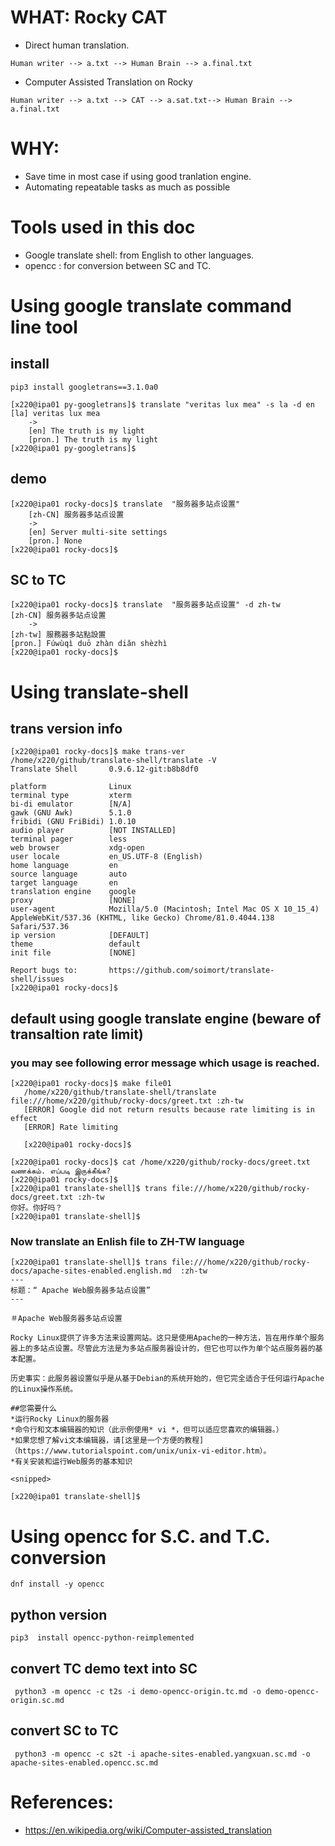 # WHAT: Rocky CAT
* Direct human translation.

```
Human writer --> a.txt --> Human Brain --> a.final.txt
```

* Computer Assisted Translation on Rocky
```
Human writer --> a.txt --> CAT --> a.sat.txt--> Human Brain --> a.final.txt

```


# WHY:
* Save time in most case if using good tranlation engine.
* Automating  repeatable tasks as much as possible


# Tools used in this doc

* Google translate shell: from English to other languages.
* opencc : for conversion between SC and TC.


# Using google translate command line tool

## install

```
pip3 install googletrans==3.1.0a0
```
```
[x220@ipa01 py-googletrans]$ translate "veritas lux mea" -s la -d en
[la] veritas lux mea
    ->
    [en] The truth is my light
    [pron.] The truth is my light
[x220@ipa01 py-googletrans]$
```

## demo

```
[x220@ipa01 rocky-docs]$ translate  "服务器多站点设置"
    [zh-CN] 服务器多站点设置
    ->
    [en] Server multi-site settings
    [pron.] None
[x220@ipa01 rocky-docs]$
```

## SC to TC

```
[x220@ipa01 rocky-docs]$ translate  "服务器多站点设置" -d zh-tw
[zh-CN] 服务器多站点设置
    ->
[zh-tw] 服務器多站點設置
[pron.] Fúwùqì duō zhàn diǎn shèzhì
[x220@ipa01 rocky-docs]$ 
```


# Using translate-shell

## trans version info
```
[x220@ipa01 rocky-docs]$ make trans-ver
/home/x220/github/translate-shell/translate -V
Translate Shell       0.9.6.12-git:b8b8df0

platform              Linux
terminal type         xterm
bi-di emulator        [N/A]
gawk (GNU Awk)        5.1.0
fribidi (GNU FriBidi) 1.0.10
audio player          [NOT INSTALLED]
terminal pager        less
web browser           xdg-open
user locale           en_US.UTF-8 (English)
home language         en
source language       auto
target language       en
translation engine    google
proxy                 [NONE]
user-agent            Mozilla/5.0 (Macintosh; Intel Mac OS X 10_15_4) AppleWebKit/537.36 (KHTML, like Gecko) Chrome/81.0.4044.138 Safari/537.36
ip version            [DEFAULT]
theme                 default
init file             [NONE]

Report bugs to:       https://github.com/soimort/translate-shell/issues
[x220@ipa01 rocky-docs]$ 
```

## default using google translate engine (beware of transaltion rate limit)

### you may see following error message which usage is reached.
```
[x220@ipa01 rocky-docs]$ make file01
   /home/x220/github/translate-shell/translate file:///home/x220/github/rocky-docs/greet.txt :zh-tw
   [ERROR] Google did not return results because rate limiting is in effect
   [ERROR] Rate limiting

   [x220@ipa01 rocky-docs]$
```

```
[x220@ipa01 rocky-docs]$ cat /home/x220/github/rocky-docs/greet.txt
வணக்கம். எப்படி இருக்கீங்க?
[x220@ipa01 rocky-docs]$
[x220@ipa01 translate-shell]$ trans file:///home/x220/github/rocky-docs/greet.txt :zh-tw
你好。你好吗？
[x220@ipa01 translate-shell]$
```

### Now translate an Enlish file to ZH-TW language

```
[x220@ipa01 translate-shell]$ trans file:///home/x220/github/rocky-docs/apache-sites-enabled.english.md  :zh-tw
---
标题：“ Apache Web服务器多站点设置”
---

＃Apache Web服务器多站点设置

Rocky Linux提供了许多方法来设置网站。这只是使用Apache的一种方法，旨在用作单个服务器上的多站点设置。尽管此方法是为多站点服务器设计的，但它也可以作为单个站点服务器的基本配置。

历史事实：此服务器设置似乎是从基于Debian的系统开始的，但它完全适合于任何运行Apache的Linux操作系统。

##您需要什么
*运行Rocky Linux的服务器
*命令行和文本编辑器的知识（此示例使用* vi *，但可以适应您喜欢的编辑器。）
*如果您想了解vi文本编辑器，请[这里是一个方便的教程]（https://www.tutorialspoint.com/unix/unix-vi-editor.htm）。
*有关安装和运行Web服务的基本知识

<snipped>

[x220@ipa01 translate-shell]$

```

# Using opencc for S.C. and T.C. conversion

```
dnf install -y opencc
```

## python version

```
pip3  install opencc-python-reimplemented
```

## convert TC demo text into SC

```
 python3 -m opencc -c t2s -i demo-opencc-origin.tc.md -o demo-opencc-origin.sc.md
```

## convert SC to TC

```
 python3 -m opencc -c s2t -i apache-sites-enabled.yangxuan.sc.md -o apache-sites-enabled.opencc.sc.md
```

# References:
* https://en.wikipedia.org/wiki/Computer-assisted_translation
